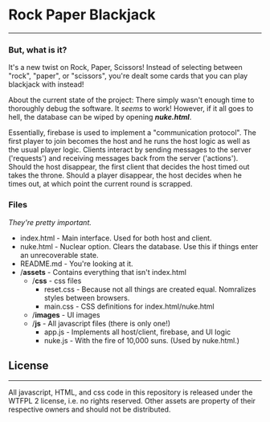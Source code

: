 # Rock Paper Blackjack
----
### But, what is it?
It's a new twist on Rock, Paper, Scissors! Instead of selecting between "rock", "paper", or "scissors", you're dealt some cards that you can play blackjack with instead! 

About the current state of the project: There simply wasn't enough time to thoroughly debug the software. It *seems* to work! However, if it all goes to hell, the database can be wiped by opening ***nuke.html***.

Essentially, firebase is used to implement a "communication protocol". The first player to join becomes the host and he runs the host logic as well as the usual player logic. Clients interact by sending messages to the server ('requests') and receiving messages back from the server ('actions'). Should the host disappear, the first client that decides the host timed out takes the throne. Should a player disappear, the host decides when he times out, at which point the current round is scrapped.

### Files
*They're pretty important.*

- index.html - Main interface. Used for both host and client.
- nuke.html - Nuclear option. Clears the database. Use this if things enter an unrecoverable state.
- README.md - You're looking at it.
- /**assets** - Contains everything that isn't index.html
   - /**css** - css files
     - reset.css - Because not all things are created equal. Nomralizes styles between browsers.
     - main.css - CSS definitions for index.html/nuke.html
   - /**images** - UI images
   - /**js** - All javascript files (there is only one!)
     - app.js - Implements all host/client, firebase, and UI logic
     - nuke.js - With the fire of 10,000 suns. (Used by nuke.html.)

## License
----
All javascript, HTML, and css code in this repository is released under the WTFPL 2 license, i.e. no rights reserved. Other assets are property of their respective owners and should not be distributed.
